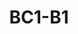 ---
title: "BC1-B1"
description: "Battery Camera Kit with year-long protection."
image: "/images/wifi/BC1-B1.png"
images:
  - url: "/images/wifi/BC1-B1.png"
    caption: "Front view"

features:
  - "2MP FHD Resolution with 128° Wide View"
  - "Base Station Supports 4 Cameras"
  - "10m Night Vision with Auto IR-Cut"
  - "PIR Motion Detection + 105dB Siren"
  - "125dB Base Station Alarm"
  - "IP66 Weatherproof Rating"
  - "12,900mAh Battery or DC Power"



price: "Contact Sales"
---
